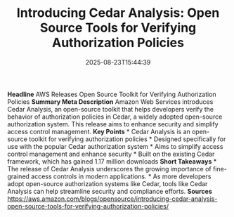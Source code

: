 ﻿---
title: "Introducing Cedar Analysis: Open Source Tools for Verifying Authorization Policies"
date: "2025-08-23T15:44:39"
category: "Markets"
summary: ""
slug: "introducing cedar analysis open source tools for verifying a"
source_urls:
  - "https://aws.amazon.com/blogs/opensource/introducing-cedar-analysis-open-source-tools-for-verifying-authorization-policies/"
seo:
  title: "Introducing Cedar Analysis: Open Source Tools for Verifying Authorization Policies | Hash n Hedge"
  description: ""
  keywords: ["news", "markets", "brief"]
---
**Headline** AWS Releases Open Source Toolkit for Verifying Authorization Policies  **Summary Meta Description** Amazon Web Services introduces Cedar Analysis, an open-source toolkit that helps developers verify the behavior of authorization policies in Cedar, a widely adopted open-source authorization system. This release aims to enhance security and simplify access control management.  **Key Points**  * Cedar Analysis is an open-source toolkit for verifying authorization policies * Designed specifically for use with the popular Cedar authorization system * Aims to simplify access control management and enhance security * Built on the existing Cedar framework, which has gained 1.17 million downloads  **Short Takeaways**  * The release of Cedar Analysis underscores the growing importance of fine-grained access controls in modern applications. * As more developers adopt open-source authorization systems like Cedar, tools like Cedar Analysis can help streamline security and compliance efforts.  **Sources** https://aws.amazon.com/blogs/opensource/introducing-cedar-analysis-open-source-tools-for-verifying-authorization-policies/ 
